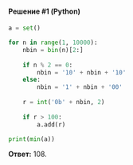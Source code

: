 #### Решение #1 (Python)
```python
a = set()

for n in range(1, 10000):
	nbin = bin(n)[2:]
	
	if n % 2 == 0:
		nbin = '10' + nbin + '10'
	else:
		nbin = '1' + nbin + '00'
	
	r = int('0b' + nbin, 2)
	
	if r > 100:
		a.add(r)

print(min(a))
```

**Ответ:** 108.

